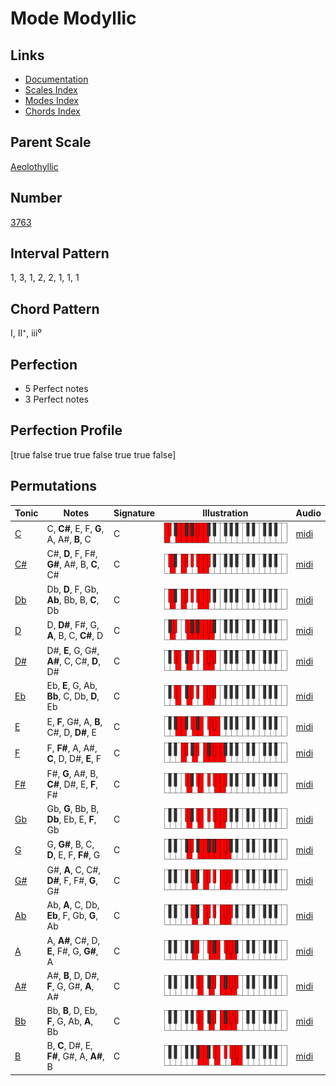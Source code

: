 # Mode Modyllic

## Links

- [Documentation](README.md)
- [Scales Index](Scales.md)
- [Modes Index](Modes.md)
- [Chords Index](Chords.md)

## Parent Scale

[Aeolothyllic](ScaleAeolothyllic.md)

## Number

[3763](https://ianring.com/musictheory/scales/3763)

## Interval Pattern

1, 3, 1, 2, 2, 1, 1, 1

## Chord Pattern

I, II⁺, iii⁰

## Perfection

- 5 Perfect notes
- 3 Perfect notes

## Perfection Profile

[true false true true false true true false]

## Permutations

| Tonic | Notes | Signature | Illustration | Audio |
|-------|-------|-----------|--------------|-------|
| [C](ModeCNaturalModyllic.md) | C, **C#**, E, F, **G**, A, A#, **B**, C | C | ![CNaturalModyllic](ModeCNaturalModyllic.png) | [midi](https://github.com/edipermadi/music/blob/main/docs/ModeCNaturalModyllic.mid?raw=true) |
| [C#](ModeCSharpModyllic.md) | C#, **D**, F, F#, **G#**, A#, B, **C**, C# | C | ![CSharpModyllic](ModeCSharpModyllic.png) | [midi](https://github.com/edipermadi/music/blob/main/docs/ModeCSharpModyllic.mid?raw=true) |
| [Db](ModeDFlatModyllic.md) | Db, **D**, F, Gb, **Ab**, Bb, B, **C**, Db | C | ![DFlatModyllic](ModeDFlatModyllic.png) | [midi](https://github.com/edipermadi/music/blob/main/docs/ModeDFlatModyllic.mid?raw=true) |
| [D](ModeDNaturalModyllic.md) | D, **D#**, F#, G, **A**, B, C, **C#**, D | C | ![DNaturalModyllic](ModeDNaturalModyllic.png) | [midi](https://github.com/edipermadi/music/blob/main/docs/ModeDNaturalModyllic.mid?raw=true) |
| [D#](ModeDSharpModyllic.md) | D#, **E**, G, G#, **A#**, C, C#, **D**, D# | C | ![DSharpModyllic](ModeDSharpModyllic.png) | [midi](https://github.com/edipermadi/music/blob/main/docs/ModeDSharpModyllic.mid?raw=true) |
| [Eb](ModeEFlatModyllic.md) | Eb, **E**, G, Ab, **Bb**, C, Db, **D**, Eb | C | ![EFlatModyllic](ModeEFlatModyllic.png) | [midi](https://github.com/edipermadi/music/blob/main/docs/ModeEFlatModyllic.mid?raw=true) |
| [E](ModeENaturalModyllic.md) | E, **F**, G#, A, **B**, C#, D, **D#**, E | C | ![ENaturalModyllic](ModeENaturalModyllic.png) | [midi](https://github.com/edipermadi/music/blob/main/docs/ModeENaturalModyllic.mid?raw=true) |
| [F](ModeFNaturalModyllic.md) | F, **F#**, A, A#, **C**, D, D#, **E**, F | C | ![FNaturalModyllic](ModeFNaturalModyllic.png) | [midi](https://github.com/edipermadi/music/blob/main/docs/ModeFNaturalModyllic.mid?raw=true) |
| [F#](ModeFSharpModyllic.md) | F#, **G**, A#, B, **C#**, D#, E, **F**, F# | C | ![FSharpModyllic](ModeFSharpModyllic.png) | [midi](https://github.com/edipermadi/music/blob/main/docs/ModeFSharpModyllic.mid?raw=true) |
| [Gb](ModeGFlatModyllic.md) | Gb, **G**, Bb, B, **Db**, Eb, E, **F**, Gb | C | ![GFlatModyllic](ModeGFlatModyllic.png) | [midi](https://github.com/edipermadi/music/blob/main/docs/ModeGFlatModyllic.mid?raw=true) |
| [G](ModeGNaturalModyllic.md) | G, **G#**, B, C, **D**, E, F, **F#**, G | C | ![GNaturalModyllic](ModeGNaturalModyllic.png) | [midi](https://github.com/edipermadi/music/blob/main/docs/ModeGNaturalModyllic.mid?raw=true) |
| [G#](ModeGSharpModyllic.md) | G#, **A**, C, C#, **D#**, F, F#, **G**, G# | C | ![GSharpModyllic](ModeGSharpModyllic.png) | [midi](https://github.com/edipermadi/music/blob/main/docs/ModeGSharpModyllic.mid?raw=true) |
| [Ab](ModeAFlatModyllic.md) | Ab, **A**, C, Db, **Eb**, F, Gb, **G**, Ab | C | ![AFlatModyllic](ModeAFlatModyllic.png) | [midi](https://github.com/edipermadi/music/blob/main/docs/ModeAFlatModyllic.mid?raw=true) |
| [A](ModeANaturalModyllic.md) | A, **A#**, C#, D, **E**, F#, G, **G#**, A | C | ![ANaturalModyllic](ModeANaturalModyllic.png) | [midi](https://github.com/edipermadi/music/blob/main/docs/ModeANaturalModyllic.mid?raw=true) |
| [A#](ModeASharpModyllic.md) | A#, **B**, D, D#, **F**, G, G#, **A**, A# | C | ![ASharpModyllic](ModeASharpModyllic.png) | [midi](https://github.com/edipermadi/music/blob/main/docs/ModeASharpModyllic.mid?raw=true) |
| [Bb](ModeBFlatModyllic.md) | Bb, **B**, D, Eb, **F**, G, Ab, **A**, Bb | C | ![BFlatModyllic](ModeBFlatModyllic.png) | [midi](https://github.com/edipermadi/music/blob/main/docs/ModeBFlatModyllic.mid?raw=true) |
| [B](ModeBNaturalModyllic.md) | B, **C**, D#, E, **F#**, G#, A, **A#**, B | C | ![BNaturalModyllic](ModeBNaturalModyllic.png) | [midi](https://github.com/edipermadi/music/blob/main/docs/ModeBNaturalModyllic.mid?raw=true) |
